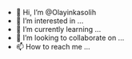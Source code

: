 - 👋 Hi, I’m @Olayinkasolih
- 👀 I’m interested in ...
- 🌱 I’m currently learning ...
- 💞️ I’m looking to collaborate on ...
- 📫 How to reach me ...

<!---
Olayinkasolih/Olayinkasolih is a ✨ special ✨ repository because its `README.md` (this file) appears on your GitHub profile.
You can click the Preview link to take a look at your changes.
--->
